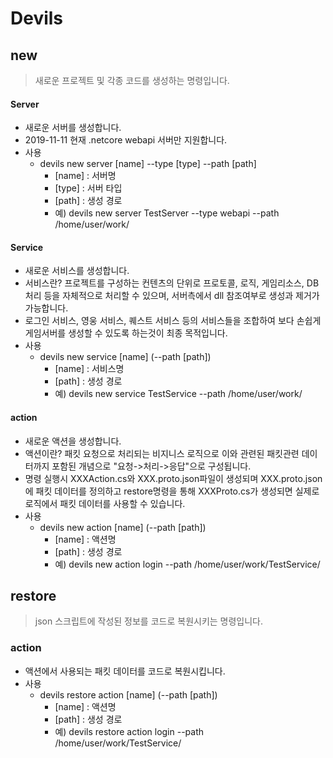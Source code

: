 # Devils
> 

## new
> 새로운 프로젝트 및 각종 코드를 생성하는 명령입니다. 

#### Server
* 새로운 서버를 생성합니다.
* 2019-11-11 현재 .netcore webapi 서버만 지원합니다.
* 사용
  * devils new server [name] --type [type]  --path [path]
    * [name] : 서버명
    * [type] : 서버 타입
    * [path] : 생성 경로
    * 예) devils new server TestServer --type webapi --path /home/user/work/


#### Service
* 새로운 서비스를 생성합니다.
* 서비스란? 프로젝트를 구성하는 컨텐츠의 단위로 프로토콜, 로직, 게임리소스, DB처리 등을 자체적으로 처리할 수 있으며, 서버측에서 dll 참조여부로 생성과 제거가 가능합니다.
* 로그인 서비스, 영웅 서비스, 퀘스트 서비스 등의 서비스들을 조합하여 보다 손쉽게 게임서버를 생성할 수 있도록 하는것이 최종 목적입니다.
* 사용
  * devils new service [name] (--path [path])
    * [name] : 서비스명
    * [path] : 생성 경로
    * 예) devils new service TestService --path /home/user/work/  


#### action
* 새로운 액션을 생성합니다.
* 액션이란? 패킷 요청으로 처리되는 비지니스 로직으로 이와 관련된 패킷관련 데이터까지 포함된 개념으로 "요청->처리->응답"으로 구성됩니다.
* 명령 실행시 XXXAction.cs와 XXX.proto.json파일이 생성되며 XXX.proto.json에 패킷 데이터를 정의하고 restore명령을 통해 XXXProto.cs가 생성되면 실제로 로직에서 패킷 데이터를 사용할 수 있습니다.
* 사용
  * devils new action [name] (--path [path])
    * [name] : 액션명
    * [path] : 생성 경로
    * 예) devils new action login --path /home/user/work/TestService/



## restore
> json 스크립트에 작성된 정보를 코드로 복원시키는 명령입니다.


### action
* 액션에서 사용되는 패킷 데이터를 코드로 복원시킵니다.
* 사용
  * devils restore action [name] (--path [path])
    * [name] : 액션명
    * [path] : 생성 경로
    * 예) devils restore action login --path /home/user/work/TestService/
